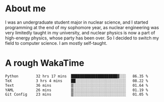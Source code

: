 # About me

I was an undergraduate student major in nuclear science, and I started programming at the end of my sophomore year, as nuclear engineering was very limitedly taught in my university, and nuclear physics is now a part of high-energy physics, whose party has been over. So I decided to switch my field to computer science. I am mostly self-taught.


# A rough WakaTime

<!--START_SECTION:waka-->

```txt
Python        32 hrs 17 mins  █████████████████████▓░░░   86.35 %
TeX           3 hrs 4 mins    ██░░░░░░░░░░░░░░░░░░░░░░░   08.22 %
Text          36 mins         ▒░░░░░░░░░░░░░░░░░░░░░░░░   01.64 %
YAML          26 mins         ▒░░░░░░░░░░░░░░░░░░░░░░░░   01.19 %
Git Config    23 mins         ▒░░░░░░░░░░░░░░░░░░░░░░░░   01.05 %
```

<!--END_SECTION:waka-->

